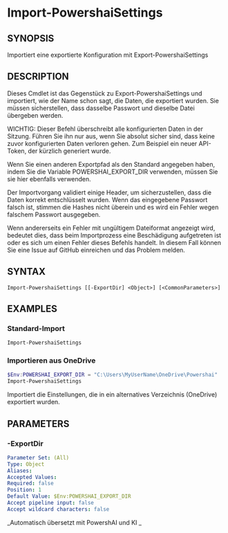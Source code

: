 ﻿---
external help file: powershai-help.xml
schema: 2.0.0
powershai: true
---

# Import-PowershaiSettings

## SYNOPSIS <!--!= @#Synop !-->
Importiert eine exportierte Konfiguration mit Export-PowershaiSettings

## DESCRIPTION <!--!= @#Desc !-->
Dieses Cmdlet ist das Gegenstück zu Export-PowershaiSettings und importiert, wie der Name schon sagt, die Daten, die exportiert wurden.
Sie müssen sicherstellen, dass dasselbe Passwort und dieselbe Datei übergeben werden.

WICHTIG: Dieser Befehl überschreibt alle konfigurierten Daten in der Sitzung. Führen Sie ihn nur aus, wenn Sie absolut sicher sind, dass keine zuvor konfigurierten Daten verloren gehen.
Zum Beispiel ein neuer API-Token, der kürzlich generiert wurde.

Wenn Sie einen anderen Exportpfad als den Standard angegeben haben, indem Sie die Variable POWERSHAI_EXPORT_DIR verwenden, müssen Sie sie hier ebenfalls verwenden.

Der Importvorgang validiert einige Header, um sicherzustellen, dass die Daten korrekt entschlüsselt wurden.
Wenn das eingegebene Passwort falsch ist, stimmen die Hashes nicht überein und es wird ein Fehler wegen falschem Passwort ausgegeben.

Wenn andererseits ein Fehler mit ungültigem Dateiformat angezeigt wird, bedeutet dies, dass beim Importprozess eine Beschädigung aufgetreten ist oder es sich um einen Fehler dieses Befehls handelt.
In diesem Fall können Sie eine Issue auf GitHub einreichen und das Problem melden.

## SYNTAX <!--!= @#Syntax !-->

```
Import-PowershaiSettings [[-ExportDir] <Object>] [<CommonParameters>]
```

## EXAMPLES <!--!= @#Ex !-->

### Standard-Import
```powershell
Import-PowershaiSettings
```

### Importieren aus OneDrive
```powershell
$Env:POWERSHAI_EXPORT_DIR = "C:\Users\MyUserName\OneDrive\Powershai"
Import-PowershaiSettings
```
Importiert die Einstellungen, die in ein alternatives Verzeichnis (OneDrive) exportiert wurden.

## PARAMETERS <!--!= @#Params !-->

### -ExportDir

```yml
Parameter Set: (All)
Type: Object
Aliases: 
Accepted Values: 
Required: false
Position: 1
Default Value: $Env:POWERSHAI_EXPORT_DIR
Accept pipeline input: false
Accept wildcard characters: false
```



<!--PowershaiAiDocBlockStart-->
_Automatisch übersetzt mit PowershAI und KI 
_
<!--PowershaiAiDocBlockEnd-->
